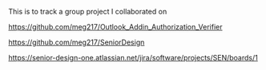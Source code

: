 This is to track a group project I collaborated on

https://github.com/meg217/Outlook_Addin_Authorization_Verifier

https://github.com/meg217/SeniorDesign

https://senior-design-one.atlassian.net/jira/software/projects/SEN/boards/1

